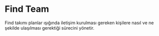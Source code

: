 # Find Team
Find takımı planlar ışığında iletişim kurulması gereken kişilere nasıl ve ne şekilde ulaşılması gerektiği sürecini yönetir.
